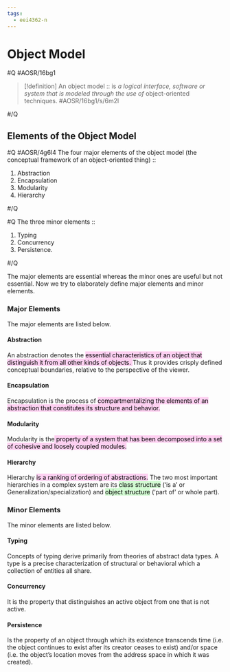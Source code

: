 ```yaml
---
tags:
  - eei4362-n
---
```

# Object Model
#Q #AOSR/16bg1
> [!definition]
> An object model :: is _a logical interface, software or system that is modeled through the use of_ object-oriented techniques. #AOSR/16bg1/s/6m2l

#/Q
## **Elements of the Object Model**

#Q #AOSR/4g6l4
The four major elements of the object model (the conceptual framework of an object-oriented thing) ::
1. Abstraction
2. Encapsulation
3. Modularity
4. Hierarchy

#/Q

#Q
The three minor elements ::
1. Typing
2. Concurrency
3. Persistence.

#/Q

The major elements are essential whereas the minor ones are useful but not essential. Now we try to elaborately define major elements and minor elements.

### **Major Elements**

The major elements are listed below.

#### Abstraction

An abstraction denotes the <mark style="background: #FFB8EBA6;">essential characteristics of an object that distinguish it from all other kinds of objects. </mark>Thus it provides crisply defined conceptual boundaries, relative to the perspective of the viewer.

#### Encapsulation

Encapsulation is the process of <mark style="background: #FFB8EBA6;">compartmentalizing the elements of an abstraction that constitutes its structure and behavior.</mark>

#### Modularity

Modularity is the<mark style="background: #FFB8EBA6;"> property of a system that has been decomposed into a set of cohesive and loosely coupled modules.</mark>

#### Hierarchy

Hierarchy <mark style="background: #FFB8EBA6;">is a ranking of ordering of abstractions.</mark> The two most important hierarchies in a complex system are its <mark style="background: #BBFABBA6;">class structure</mark> (‘is a’ or Generalization/specialization) and <mark style="background: #BBFABBA6;">object structure</mark> (‘part of’ or whole part).
### Minor Elements

The minor elements are listed below.

#### Typing

Concepts of typing derive primarily from theories of abstract data types. A type is a precise characterization of structural or behavioral which a collection of entities all share. 

#### Concurrency

It is the property that distinguishes an active object from one that is not active.

#### Persistence

Is the property of an object through which its existence transcends time (i.e. the object continues to exist after its creator ceases to exist) and/or space (i.e. the object’s location moves from the address space in which it was created).